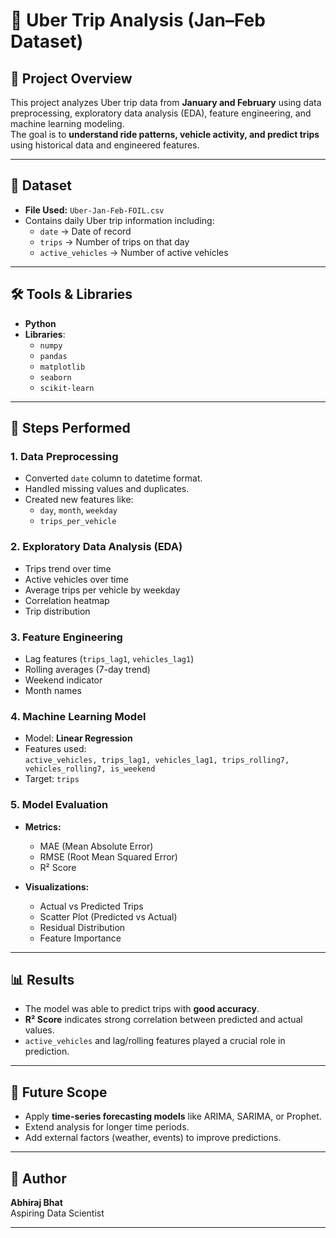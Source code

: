 # 🚖 Uber Trip Analysis (Jan–Feb Dataset)

## 📌 Project Overview
This project analyzes Uber trip data from **January and February** using data preprocessing, exploratory data analysis (EDA), feature engineering, and machine learning modeling.  
The goal is to **understand ride patterns, vehicle activity, and predict trips** using historical data and engineered features.

---

## 📂 Dataset
- **File Used:** `Uber-Jan-Feb-FOIL.csv`  
- Contains daily Uber trip information including:
  - `date` → Date of record  
  - `trips` → Number of trips on that day  
  - `active_vehicles` → Number of active vehicles  

---

## 🛠 Tools & Libraries
- **Python**
- **Libraries**:
  - `numpy`
  - `pandas`
  - `matplotlib`
  - `seaborn`
  - `scikit-learn`

---

## 🔎 Steps Performed
### 1. Data Preprocessing
- Converted `date` column to datetime format.
- Handled missing values and duplicates.
- Created new features like:
  - `day`, `month`, `weekday`
  - `trips_per_vehicle`

### 2. Exploratory Data Analysis (EDA)
- Trips trend over time  
- Active vehicles over time  
- Average trips per vehicle by weekday  
- Correlation heatmap  
- Trip distribution  

### 3. Feature Engineering
- Lag features (`trips_lag1`, `vehicles_lag1`)  
- Rolling averages (7-day trend)  
- Weekend indicator  
- Month names  

### 4. Machine Learning Model
- Model: **Linear Regression**  
- Features used:  
  `active_vehicles, trips_lag1, vehicles_lag1, trips_rolling7, vehicles_rolling7, is_weekend`  
- Target: `trips`  

### 5. Model Evaluation
- **Metrics:**  
  - MAE (Mean Absolute Error)  
  - RMSE (Root Mean Squared Error)  
  - R² Score  

- **Visualizations:**  
  - Actual vs Predicted Trips  
  - Scatter Plot (Predicted vs Actual)  
  - Residual Distribution  
  - Feature Importance  

---

## 📊 Results
- The model was able to predict trips with **good accuracy**.  
- **R² Score** indicates strong correlation between predicted and actual values.  
- `active_vehicles` and lag/rolling features played a crucial role in prediction.  

---

## 🚀 Future Scope
- Apply **time-series forecasting models** like ARIMA, SARIMA, or Prophet.  
- Extend analysis for longer time periods.  
- Add external factors (weather, events) to improve predictions.  

---

## 👤 Author
**Abhiraj Bhat**  
Aspiring Data Scientist

---
